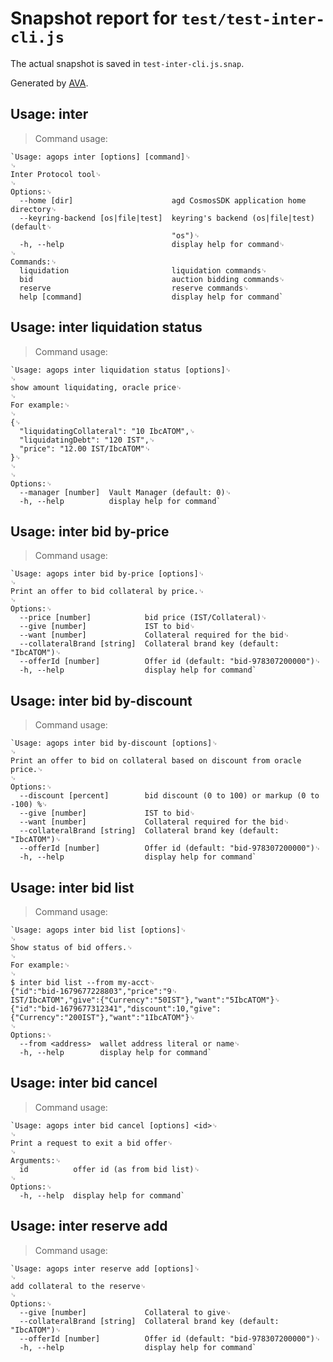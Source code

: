 # Snapshot report for `test/test-inter-cli.js`

The actual snapshot is saved in `test-inter-cli.js.snap`.

Generated by [AVA](https://avajs.dev).

## Usage: inter

> Command usage:

    `Usage: agops inter [options] [command]␊
    ␊
    Inter Protocol tool␊
    ␊
    Options:␊
      --home [dir]                      agd CosmosSDK application home directory␊
      --keyring-backend [os|file|test]  keyring's backend (os|file|test) (default␊
                                        "os")␊
      -h, --help                        display help for command␊
    ␊
    Commands:␊
      liquidation                       liquidation commands␊
      bid                               auction bidding commands␊
      reserve                           reserve commands␊
      help [command]                    display help for command`

## Usage: inter liquidation status

> Command usage:

    `Usage: agops inter liquidation status [options]␊
    ␊
    show amount liquidating, oracle price␊
    ␊
    For example:␊
    ␊
    {␊
      "liquidatingCollateral": "10 IbcATOM",␊
      "liquidatingDebt": "120 IST",␊
      "price": "12.00 IST/IbcATOM"␊
    }␊
    ␊
    ␊
    Options:␊
      --manager [number]  Vault Manager (default: 0)␊
      -h, --help          display help for command`

## Usage: inter bid by-price

> Command usage:

    `Usage: agops inter bid by-price [options]␊
    ␊
    Print an offer to bid collateral by price.␊
    ␊
    Options:␊
      --price [number]            bid price (IST/Collateral)␊
      --give [number]             IST to bid␊
      --want [number]             Collateral required for the bid␊
      --collateralBrand [string]  Collateral brand key (default: "IbcATOM")␊
      --offerId [number]          Offer id (default: "bid-978307200000")␊
      -h, --help                  display help for command`

## Usage: inter bid by-discount

> Command usage:

    `Usage: agops inter bid by-discount [options]␊
    ␊
    Print an offer to bid on collateral based on discount from oracle price.␊
    ␊
    Options:␊
      --discount [percent]        bid discount (0 to 100) or markup (0 to -100) %␊
      --give [number]             IST to bid␊
      --want [number]             Collateral required for the bid␊
      --collateralBrand [string]  Collateral brand key (default: "IbcATOM")␊
      --offerId [number]          Offer id (default: "bid-978307200000")␊
      -h, --help                  display help for command`

## Usage: inter bid list

> Command usage:

    `Usage: agops inter bid list [options]␊
    ␊
    Show status of bid offers.␊
    ␊
    For example:␊
    ␊
    $ inter bid list --from my-acct␊
    {"id":"bid-1679677228803","price":"9␊
    IST/IbcATOM","give":{"Currency":"50IST"},"want":"5IbcATOM"}␊
    {"id":"bid-1679677312341","discount":10,"give":{"Currency":"200IST"},"want":"1IbcATOM"}␊
    ␊
    Options:␊
      --from <address>  wallet address literal or name␊
      -h, --help        display help for command`

## Usage: inter bid cancel

> Command usage:

    `Usage: agops inter bid cancel [options] <id>␊
    ␊
    Print a request to exit a bid offer␊
    ␊
    Arguments:␊
      id          offer id (as from bid list)␊
    ␊
    Options:␊
      -h, --help  display help for command`

## Usage: inter reserve add

> Command usage:

    `Usage: agops inter reserve add [options]␊
    ␊
    add collateral to the reserve␊
    ␊
    Options:␊
      --give [number]             Collateral to give␊
      --collateralBrand [string]  Collateral brand key (default: "IbcATOM")␊
      --offerId [number]          Offer id (default: "bid-978307200000")␊
      -h, --help                  display help for command`
